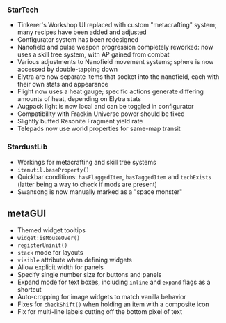 ### StarTech
- Tinkerer's Workshop UI replaced with custom "metacrafting" system; many recipes have been added and adjusted
- Configurator system has been redesigned
- Nanofield and pulse weapon progression completely reworked: now uses a skill tree system, with AP gained from combat
- Various adjustments to Nanofield movement systems; sphere is now accessed by double-tapping down
- Elytra are now separate items that socket into the nanofield, each with their own stats and appearance
- Flight now uses a heat gauge; specific actions generate differing amounts of heat, depending on Elytra stats
- Augpack light is now local and can be toggled in configurator
- Compatibility with Frackin Universe power should be fixed
- Slightly buffed Resonite Fragment yield rate
- Telepads now use world properties for same-map transit

### StardustLib
- Workings for metacrafting and skill tree systems
- `itemutil.baseProperty()`
- Quickbar conditions: `hasFlaggedItem`, `hasTaggedItem` and `techExists` (latter being a way to check if mods are present)
- Swansong is now manually marked as a "space monster"

## metaGUI
- Themed widget tooltips
- `widget:isMouseOver()`
- `registerUninit()`
- `stack` mode for layouts
- `visible` attribute when defining widgets
- Allow explicit width for panels
- Specify single number size for buttons and panels
- Expand mode for text boxes, including `inline` and `expand` flags as a shortcut
- Auto-cropping for image widgets to match vanilla behavior
- Fixes for `checkShift()` when holding an item with a composite icon
- Fix for multi-line labels cutting off the bottom pixel of text
